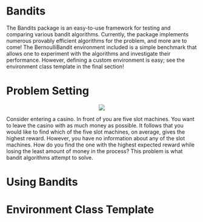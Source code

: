 # Bandits
The Bandits package is an easy-to-use framework for testing and comparing various bandit algorithms. Currently, the package implements numerous provably efficient algorithms for the problem, and more are to come! The BernoulliBandit environment included is a simple benchmark that allows one to experiment with the algorithms and investigate their performance. However, defining a custom environment is easy; see the environment class template in the final section!

# Problem Setting

<p align="center">
  <img src="https://cdn.analyticsvidhya.com/wp-content/uploads/2018/09/im_210.png" />
</p>

Consider entering a casino. In front of you are five slot machines. You want to leave the casino with as much money as possible. It follows that you would like to find which of the five slot machines, on average, gives the highest reward. However, you have no information about any of the slot machines. How do you find the one with the highest expected reward while losing the least amount of money in the process? This problem is what bandit algorithms attempt to solve. 

# Using Bandits

# Environment Class Template
